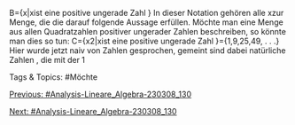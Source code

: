 B={x|xist eine positive ungerade Zahl }
In dieser Notation gehören alle xzur Menge, die die darauf folgende Aussage erfüllen. Möchte man eine
Menge aus allen Quadratzahlen positiver ungerader Zahlen beschreiben, so könnte man dies so tun:
C={x2|xist eine positive ungerade Zahl }={1,9,25,49, . . .}
Hier wurde jetzt naiv von Zahlen gesprochen, gemeint sind dabei natürliche Zahlen , die mit der 1

   Tags & Topics:
   #Möchte

[Previous: #Analysis-Lineare_Algebra-230308_130](Analysis-Lineare_Algebra-230308_130.md)

[Next: #Analysis-Lineare_Algebra-230308_130](Analysis-Lineare_Algebra-230308_130.md)